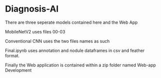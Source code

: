 # Diagnosis-AI
There are three seperate models contained here and the Web App

MobileNetV2 uses files 00-03

Conventional CNN uses the two files names as such

Final.ipynb uses annotation and nodule dataframes in csv and feather format.

Finally the Web application is contained within a zip folder named Web-app Development
